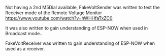 Not having a 2nd M5Dial available, FakeVoltSender was written to test the Receiver mode of the Remote Voltage Monitor https://www.youtube.com/watch?v=hWHHfaTxZC0

It was also written to gain understanding of ESP-NOW when used in Broadcast mode..

FakeVoltReceiver was written to gain understanding of ESP-NOW when used as a receiver.
